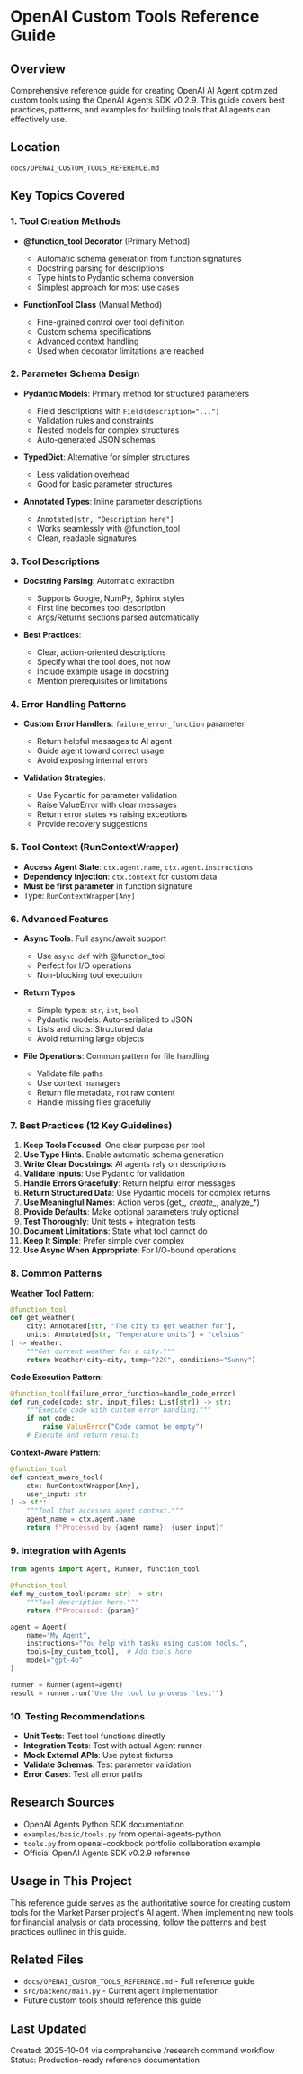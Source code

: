# OpenAI Custom Tools Reference Guide

## Overview
Comprehensive reference guide for creating OpenAI AI Agent optimized custom tools using the OpenAI Agents SDK v0.2.9. This guide covers best practices, patterns, and examples for building tools that AI agents can effectively use.

## Location
`docs/OPENAI_CUSTOM_TOOLS_REFERENCE.md`

## Key Topics Covered

### 1. Tool Creation Methods
- **@function_tool Decorator** (Primary Method)
  - Automatic schema generation from function signatures
  - Docstring parsing for descriptions
  - Type hints to Pydantic schema conversion
  - Simplest approach for most use cases

- **FunctionTool Class** (Manual Method)
  - Fine-grained control over tool definition
  - Custom schema specifications
  - Advanced context handling
  - Used when decorator limitations are reached

### 2. Parameter Schema Design
- **Pydantic Models**: Primary method for structured parameters
  - Field descriptions with `Field(description="...")`
  - Validation rules and constraints
  - Nested models for complex structures
  - Auto-generated JSON schemas

- **TypedDict**: Alternative for simpler structures
  - Less validation overhead
  - Good for basic parameter structures

- **Annotated Types**: Inline parameter descriptions
  - `Annotated[str, "Description here"]`
  - Works seamlessly with @function_tool
  - Clean, readable signatures

### 3. Tool Descriptions
- **Docstring Parsing**: Automatic extraction
  - Supports Google, NumPy, Sphinx styles
  - First line becomes tool description
  - Args/Returns sections parsed automatically
  
- **Best Practices**:
  - Clear, action-oriented descriptions
  - Specify what the tool does, not how
  - Include example usage in docstring
  - Mention prerequisites or limitations

### 4. Error Handling Patterns
- **Custom Error Handlers**: `failure_error_function` parameter
  - Return helpful messages to AI agent
  - Guide agent toward correct usage
  - Avoid exposing internal errors
  
- **Validation Strategies**:
  - Use Pydantic for parameter validation
  - Raise ValueError with clear messages
  - Return error states vs raising exceptions
  - Provide recovery suggestions

### 5. Tool Context (RunContextWrapper)
- **Access Agent State**: `ctx.agent.name`, `ctx.agent.instructions`
- **Dependency Injection**: `ctx.context` for custom data
- **Must be first parameter** in function signature
- Type: `RunContextWrapper[Any]`

### 6. Advanced Features
- **Async Tools**: Full async/await support
  - Use `async def` with @function_tool
  - Perfect for I/O operations
  - Non-blocking tool execution

- **Return Types**:
  - Simple types: `str`, `int`, `bool`
  - Pydantic models: Auto-serialized to JSON
  - Lists and dicts: Structured data
  - Avoid returning large objects

- **File Operations**: Common pattern for file handling
  - Validate file paths
  - Use context managers
  - Return file metadata, not raw content
  - Handle missing files gracefully

### 7. Best Practices (12 Key Guidelines)

1. **Keep Tools Focused**: One clear purpose per tool
2. **Use Type Hints**: Enable automatic schema generation
3. **Write Clear Docstrings**: AI agents rely on descriptions
4. **Validate Inputs**: Use Pydantic for validation
5. **Handle Errors Gracefully**: Return helpful error messages
6. **Return Structured Data**: Use Pydantic models for complex returns
7. **Use Meaningful Names**: Action verbs (get_*, create_*, analyze_*)
8. **Provide Defaults**: Make optional parameters truly optional
9. **Test Thoroughly**: Unit tests + integration tests
10. **Document Limitations**: State what tool cannot do
11. **Keep It Simple**: Prefer simple over complex
12. **Use Async When Appropriate**: For I/O-bound operations

### 8. Common Patterns

**Weather Tool Pattern**:
```python
@function_tool
def get_weather(
    city: Annotated[str, "The city to get weather for"],
    units: Annotated[str, "Temperature units"] = "celsius"
) -> Weather:
    """Get current weather for a city."""
    return Weather(city=city, temp="22C", conditions="Sunny")
```

**Code Execution Pattern**:
```python
@function_tool(failure_error_function=handle_code_error)
def run_code(code: str, input_files: List[str]) -> str:
    """Execute code with custom error handling."""
    if not code:
        raise ValueError("Code cannot be empty")
    # Execute and return results
```

**Context-Aware Pattern**:
```python
@function_tool
def context_aware_tool(
    ctx: RunContextWrapper[Any],
    user_input: str
) -> str:
    """Tool that accesses agent context."""
    agent_name = ctx.agent.name
    return f"Processed by {agent_name}: {user_input}"
```

### 9. Integration with Agents

```python
from agents import Agent, Runner, function_tool

@function_tool
def my_custom_tool(param: str) -> str:
    """Tool description here."""
    return f"Processed: {param}"

agent = Agent(
    name="My Agent",
    instructions="You help with tasks using custom tools.",
    tools=[my_custom_tool],  # Add tools here
    model="gpt-4o"
)

runner = Runner(agent=agent)
result = runner.run("Use the tool to process 'test'")
```

### 10. Testing Recommendations
- **Unit Tests**: Test tool functions directly
- **Integration Tests**: Test with actual Agent runner
- **Mock External APIs**: Use pytest fixtures
- **Validate Schemas**: Test parameter validation
- **Error Cases**: Test all error paths

## Research Sources
- OpenAI Agents Python SDK documentation
- `examples/basic/tools.py` from openai-agents-python
- `tools.py` from openai-cookbook portfolio collaboration example
- Official OpenAI Agents SDK v0.2.9 reference

## Usage in This Project
This reference guide serves as the authoritative source for creating custom tools for the Market Parser project's AI agent. When implementing new tools for financial analysis or data processing, follow the patterns and best practices outlined in this guide.

## Related Files
- `docs/OPENAI_CUSTOM_TOOLS_REFERENCE.md` - Full reference guide
- `src/backend/main.py` - Current agent implementation
- Future custom tools should reference this guide

## Last Updated
Created: 2025-10-04 via comprehensive /research command workflow
Status: Production-ready reference documentation
